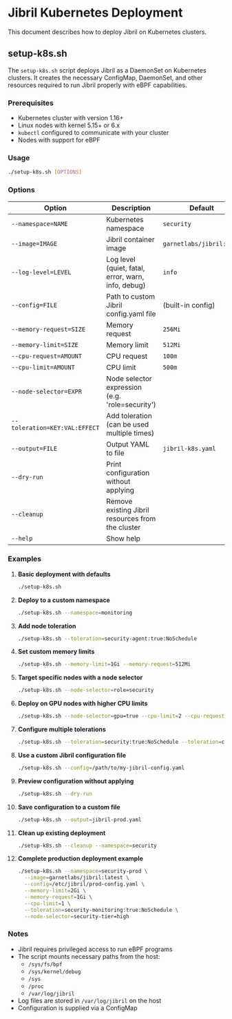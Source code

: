 # Jibril Kubernetes Deployment

This document describes how to deploy Jibril on Kubernetes clusters.

## setup-k8s.sh

The `setup-k8s.sh` script deploys Jibril as a DaemonSet on Kubernetes clusters. It creates the necessary ConfigMap, DaemonSet, and other resources required to run Jibril properly with eBPF capabilities.

### Prerequisites

- Kubernetes cluster with version 1.16+
- Linux nodes with kernel 5.15+ or 6.x
- `kubectl` configured to communicate with your cluster
- Nodes with support for eBPF

### Usage

```bash
./setup-k8s.sh [OPTIONS]
```

### Options

| Option | Description | Default |
|--------|-------------|---------|
| `--namespace=NAME` | Kubernetes namespace | `security` |
| `--image=IMAGE` | Jibril container image | `garnetlabs/jibril:v0.0` |
| `--log-level=LEVEL` | Log level (quiet, fatal, error, warn, info, debug) | `info` |
| `--config=FILE` | Path to custom Jibril config.yaml file | (built-in config) |
| `--memory-request=SIZE` | Memory request | `256Mi` |
| `--memory-limit=SIZE` | Memory limit | `512Mi` |
| `--cpu-request=AMOUNT` | CPU request | `100m` |
| `--cpu-limit=AMOUNT` | CPU limit | `500m` |
| `--node-selector=EXPR` | Node selector expression (e.g. 'role=security') | |
| `--toleration=KEY:VAL:EFFECT` | Add toleration (can be used multiple times) | |
| `--output=FILE` | Output YAML to file | `jibril-k8s.yaml` |
| `--dry-run` | Print configuration without applying | |
| `--cleanup` | Remove existing Jibril resources from the cluster | |
| `--help` | Show help | |

### Examples

1. **Basic deployment with defaults**
   ```bash
   ./setup-k8s.sh
   ```

2. **Deploy to a custom namespace**
   ```bash
   ./setup-k8s.sh --namespace=monitoring
   ```

3. **Add node toleration**
   ```bash
   ./setup-k8s.sh --toleration=security-agent:true:NoSchedule
   ```

4. **Set custom memory limits**
   ```bash
   ./setup-k8s.sh --memory-limit=1Gi --memory-request=512Mi
   ```

5. **Target specific nodes with a node selector**
   ```bash
   ./setup-k8s.sh --node-selector=role=security
   ```

6. **Deploy on GPU nodes with higher CPU limits**
   ```bash
   ./setup-k8s.sh --node-selector=gpu=true --cpu-limit=2 --cpu-request=500m
   ```

7. **Configure multiple tolerations**
   ```bash
   ./setup-k8s.sh --toleration=security:true:NoSchedule --toleration=critical:true:NoExecute
   ```

8. **Use a custom Jibril configuration file**
   ```bash
   ./setup-k8s.sh --config=/path/to/my-jibril-config.yaml
   ```

9. **Preview configuration without applying**
   ```bash
   ./setup-k8s.sh --dry-run
   ```

10. **Save configuration to a custom file**
    ```bash
    ./setup-k8s.sh --output=jibril-prod.yaml
    ```

11. **Clean up existing deployment**
    ```bash
    ./setup-k8s.sh --cleanup --namespace=security
    ```

12. **Complete production deployment example**
    ```bash
    ./setup-k8s.sh --namespace=security-prod \
      --image=garnetlabs/jibril:latest \
      --config=/etc/jibril/prod-config.yaml \
      --memory-limit=2Gi \
      --memory-request=1Gi \
      --cpu-limit=1 \
      --toleration=security-monitoring:true:NoSchedule \
      --node-selector=security-tier=high
    ```

### Notes

- Jibril requires privileged access to run eBPF programs
- The script mounts necessary paths from the host:
  - `/sys/fs/bpf`
  - `/sys/kernel/debug`
  - `/sys`
  - `/proc`
  - `/var/log/jibril`
- Log files are stored in `/var/log/jibril` on the host
- Configuration is supplied via a ConfigMap